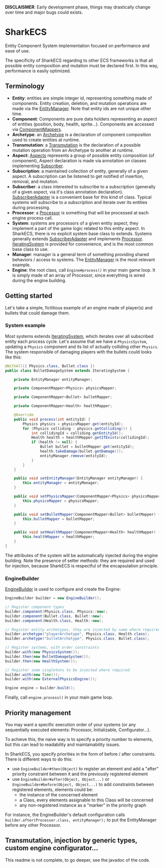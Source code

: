 **DISCLAISMER**: Early development phase, things may drastically change over time and major bugs could exists.

# SharkECS

Entity Component System implementation focused on performance and ease of use.

The specificity of SharkECS regarding to other ECS frameworks is that all possible entity composition and mutation must be declared first. In this way, performance is easily optimized.

## Terminology

- **Entity**: entities are simple integer id, representing something made of components. Entity creation, deletion, and mutation operations are made via the [EntityManager](https://github.com/JoannickGardize/SharkECS/blob/main/src/main/java/com/sharkecs/EntityManager.java). Note that entity ids are not unique other time.
- **Component**: Components are pure data holders representing an aspect of entities (position, body, health, sprite...). Components are accessed via [ComponentMappers](https://github.com/JoannickGardize/SharkECS/blob/main/src/main/java/com/sharkecs/ComponentMapper.java).
- **Archetype**: an [Archetype](https://github.com/JoannickGardize/SharkECS/blob/main/src/main/java/com/sharkecs/Archetype.java) is a declaration of component composition used to create entities at runtime.
- **Transmutation**: a [Transmutation](https://github.com/JoannickGardize/SharkECS/blob/main/src/main/java/com/sharkecs/Transmutation.java) is the declaration of a possible mutation operation from an Archetype to another at runtime.
- **Aspect:** [Aspects](https://github.com/JoannickGardize/SharkECS/blob/main/src/main/java/com/sharkecs/aspect/Aspect.java) represents a group of possible entity composition (of component), Aspect declaration is made via annotation on classes implementing [Subscriber](https://github.com/JoannickGardize/SharkECS/blob/main/src/main/java/com/sharkecs/Subscriber.java).
- **Subscription**: a maintained collection of entity, generally of a given aspect. A subscription can be listened to get notified of insertion, removal, and mutation.
- **Subscriber**: a class interested to subscribe to a subscription (generally of a given aspect, via it's class annotation declaration). [SubscriberAdapter](https://github.com/JoannickGardize/SharkECS/blob/main/src/main/java/com/sharkecs/SubscriberAdapter.java) is a convenient base for this kind of class. Typical systems will subscribe to a subscription and iterate over its entities during processing.
- **Processor**: a [Processor](https://github.com/JoannickGardize/SharkECS/blob/main/src/main/java/com/sharkecs/Processor.java) is something that will be processed at each engine process call.
- **System**: systems are processors of a given entity aspect, they implement a part of the game logic related to this entity aspect. In SharkECS, there is no explicit system base class to extends. Systems generally extends [SubscriberAdapter](https://github.com/JoannickGardize/SharkECS/blob/main/src/main/java/com/sharkecs/SubscriberAdapter.java) and implements [Processor](https://github.com/JoannickGardize/SharkECS/blob/main/src/main/java/com/sharkecs/SubscriberAdapter.java). [IteratingSystem](https://github.com/JoannickGardize/SharkECS/blob/main/src/main/java/com/sharkecs/IteratingSystem.java) is provided for convenience, and is the most common base class to use.
- **Manager**: manager is a general term of something providing shared behaviors / access to systems. The [EntityManager](https://github.com/JoannickGardize/SharkECS/blob/main/src/main/java/com/sharkecs/EntityManager.java) is the most relevant example.
- **Engine**: the root class, call ```Engine#process()``` in your main game loop. It is simply made of an array of Processor, since everything is wired during the engine building.

## Getting started

Let's take a simple, fictitious example of an engine made of player(s) and bullets that could damage them.

### System example

Most systems extends [IteratingSystem](https://github.com/JoannickGardize/SharkECS/blob/main/src/main/java/com/sharkecs/IteratingSystem.java), which iterates over all subscribed entity each process cycle. Let's assume that we have a ```PhysicsSystem```, updating a ```Physics``` component and its list of actually colliding other ```Physics```. The system responsible of damaging players with the bullets could looks like this:

```java
@WithAll({ Physics.class, Bullet.class })
public class BulletDamageSystem extends IteratingSystem {

	private EntityManager entityManager;

	private ComponentMapper<Physics> physicsMapper;

	private ComponentMapper<Bullet> bulletMapper;

	private ComponentMapper<Health> healthMapper;

	@Override
	public void process(int entityId) {
		Physics physics = physicsMapper.get(entityId);
		for (Physics colliding : physics.getColliding()) {
			int collidingId = colliding.getEntityId();
			Health health = healthMapper.getIfExists(collidingId);
			if (health != null) {
				Bullet bullet = bulletMapper.get(entityId);
				health.takeDamage(bullet.getDamage());
				entityManager.remove(entityId);
			}
		}
	}

	public void setEntityManager(EntityManager entityManager) {
		this.entityManager = entityManager;
	}

	public void setPhysicsMapper(ComponentMapper<Physics> physicsMapper) {
		this.physicsMapper = physicsMapper;
	}

	public void setBulletMapper(ComponentMapper<Bullet> bulletMapper) {
		this.bulletMapper = bulletMapper;
	}

	public void setHealthMapper(ComponentMapper<Health> healthMapper) {
		this.healthMapper = healthMapper;
	}
}
```

The attributes of the system will be automatically injected during the engine building. Note the presence of setter methods: they are required and used for injection, because SharkECS is respectful of the encapsulation principle.

### EngineBuilder

[EngineBuilder](https://github.com/JoannickGardize/SharkECS/blob/main/src/main/java/com/sharkecs/builder/EngineBuilder.java) is used to configure and create the Engine:

```java
EngineBuilder builder = new EngineBuilder();

// Register component types
builder.component(Physics.class, Physics::new);
builder.component(Bullet.class, Bullet::new);
builder.component(Health.class, Health::new);

// Register entity archetypes, they are injected by name where required
builder.archetype("playerArchetype", Physics.class, Health.class);
builder.archetype("bulletArchetype", Physics.class, Bullet.class);

// Register systems, with order constraints
builder.with(new PhysicsSystem());
builder.then(new BulletDamageSystem());
builder.then(new HealthSystem());

// Register some singletons to be injected where required
builder.with(new Time());
builder.with(new ExternalPhysicsEngine());

Engine engine = builder.build();
```

Finally, call ```engine.process()``` in your main game loop.

## Priority management

You may want a specific execution order of your systems (or any sequentially executed elements: Processor, Initializable, Configurator...).

To achieve this, the naive way is to specify a priority number to elements, but this can lead to readability and maintainability issues.

In SharkECS, you specify priorities in the form of before / after constraints. There is different ways to do this:

- use `EngineBuilder#then(Object)` to register an element and add a "after" priority constraint between it and the previously registered element
- use `EngineBuilder#after(Object, Object...)` or `EngineBuilder#before(Object, Object...)` to add constraints between registered elements, elements could be:
  - the instance of the concerned element
  - a Class, every elements assignable to this Class will be concerned
  - any non-registered instance as a "marker" in the priority graph

For instance, the EngineBuilder's default configuration calls `builder.after(Processor.class, entityManager);` to put the EntityManager before any other Processor.

## Transmutation, injection by generic types, custom engine configurator...

This readme is not complete, to go deeper, see the javadoc of the code.
